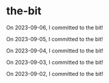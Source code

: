 # the-bit
On 2023-09-06, I committed to the bit!

On 2023-09-05, I committed to the bit!

On 2023-09-04, I committed to the bit!

On 2023-09-03, I committed to the bit!

On 2023-09-02, I committed to the bit!